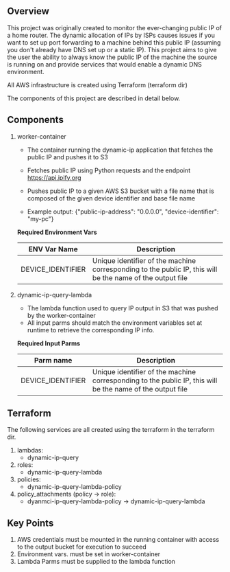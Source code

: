 ## Overview

This project was originally created to monitor the ever-changing public IP of a home router. The dynamic allocation of IPs by ISPs causes issues if you want to set up port forwarding to a machine behind this public IP (assuming you don't already have DNS set up or a static IP). This project aims to give the user the ability to always know the public IP of the machine the source is running on and provide services that would enable a dynamic DNS environment. 

All AWS infrastructure is created using Terraform (terraform dir)

The components of this project are described in detail below.

## Components

1. worker-container
    - The container running the dynamic-ip application that fetches the public IP and pushes it to S3
    - Fetches public IP using Python requests and the endpoint https://api.ipify.org
    - Pushes public IP to a given AWS S3 bucket with a file name that is composed of the given device identifier and base file name

    - Example output: {"public-ip-address": "0.0.0.0", "device-identifier": "my-pc"}

    **Required Environment Vars**
    
    | ENV Var Name      | Description                                                           |
    | ----------------- | --------------------------------------------------------------------- |
    | DEVICE_IDENTIFIER | Unique identifier of the machine corresponding to the public IP, this will be the name of the output file  | 

2. dynamic-ip-query-lambda
    - The lambda function used to query IP output in S3 that was pushed by the worker-container
    - All input parms should match the environment variables set at runtime to retrieve the corresponding IP info.

    **Required Input Parms**
    
    | Parm name         | Description                                                                         |
    | ----------------- | ----------------------------------------------------------------------------------- |
    | DEVICE_IDENTIFIER | Unique identifier of the machine corresponding to the public IP, this will be the name of the output file  | 

## Terraform

The following services are all created using the terraform in the terraform dir.

1. lambdas: 
    - dynamic-ip-query
2. roles:
    - dynamic-ip-query-lambda
3. policies:
    - dynamic-ip-query-lambda-policy
4. policy_attachments (policy -> role):
    - dyanmci-ip-query-lambda-policy -> dynamic-ip-query-lambda

## Key Points
1. AWS credentials must be mounted in the running container with access to the output bucket for execution to succeed
2. Environment vars. must be set in worker-container
3. Lambda Parms must be supplied to the lambda function
